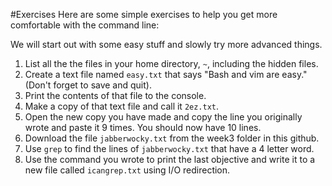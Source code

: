 #Exercises
Here are some simple exercises to help you get more comfortable with the command line:

We will start out with some easy stuff and slowly try more advanced things.

1. List all the the files in your home directory, ```~```, including the hidden files.
2. Create a text file named ```easy.txt``` that says "Bash and vim are easy." (Don't forget to save and quit).
3. Print the contents of that file to the console.
4. Make a copy of that text file and call it ```2ez.txt```.
5. Open the new copy you have made and copy the line you originally wrote and paste it 9 times. You should now have 10 lines.
6. Download the file ```jabberwocky.txt``` from the week3 folder in this github.
7. Use ```grep``` to find the lines of ```jabberwocky.txt``` that have a 4 letter word.
8. Use the command you wrote to print the last objective and write it to a new file called ```icangrep.txt``` using I/O redirection.
